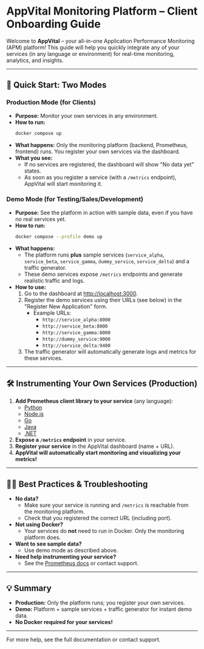 # AppVital Monitoring Platform – Client Onboarding Guide

Welcome to **AppVital** – your all-in-one Application Performance Monitoring (APM) platform! This guide will help you quickly integrate any of your services (in any language or environment) for real-time monitoring, analytics, and insights.

---

## 🚀 Quick Start: Two Modes

### **Production Mode (for Clients)**

- **Purpose:** Monitor your own services in any environment.
- **How to run:**
  ```sh
  docker compose up
  ```
- **What happens:** Only the monitoring platform (backend, Prometheus, frontend) runs. You register your own services via the dashboard.
- **What you see:**
  - If no services are registered, the dashboard will show "No data yet" states.
  - As soon as you register a service (with a `/metrics` endpoint), AppVital will start monitoring it.

### **Demo Mode (for Testing/Sales/Development)**

- **Purpose:** See the platform in action with sample data, even if you have no real services yet.
- **How to run:**
  ```sh
  docker compose --profile demo up
  ```
- **What happens:**
  - The platform runs **plus** sample services (`service_alpha`, `service_beta`, `service_gamma`, `dummy_service`, `service_delta`) and a traffic generator.
  - These demo services expose `/metrics` endpoints and generate realistic traffic and logs.
- **How to use:**
  1. Go to the dashboard at [http://localhost:3000](http://localhost:3000).
  2. Register the demo services using their URLs (see below) in the "Register New Application" form.
     - Example URLs:
       - `http://service_alpha:8000`
       - `http://service_beta:8000`
       - `http://service_gamma:8000`
       - `http://dummy_service:9000`
       - `http://service_delta:9400`
  3. The traffic generator will automatically generate logs and metrics for these services.

---

## 🛠️ Instrumenting Your Own Services (Production)

1. **Add Prometheus client library to your service** (any language):
   - [Python](https://github.com/prometheus/client_python)
   - [Node.js](https://github.com/siimon/prom-client)
   - [Go](https://github.com/prometheus/client_golang)
   - [Java](https://github.com/prometheus/client_java)
   - [.NET](https://github.com/prometheus-net/prometheus-net)
2. **Expose a `/metrics` endpoint** in your service.
3. **Register your service** in the AppVital dashboard (name + URL).
4. **AppVital will automatically start monitoring and visualizing your metrics!**

---

## 🧑‍💻 Best Practices & Troubleshooting

- **No data?**
  - Make sure your service is running and `/metrics` is reachable from the monitoring platform.
  - Check that you registered the correct URL (including port).
- **Not using Docker?**
  - Your services do **not** need to run in Docker. Only the monitoring platform does.
- **Want to see sample data?**
  - Use demo mode as described above.
- **Need help instrumenting your service?**
  - See the [Prometheus docs](https://prometheus.io/docs/instrumenting/clientlibs/) or contact support.

---

## 💡 Summary

- **Production:** Only the platform runs; you register your own services.
- **Demo:** Platform + sample services + traffic generator for instant demo data.
- **No Docker required for your services!**

---

For more help, see the full documentation or contact support.
